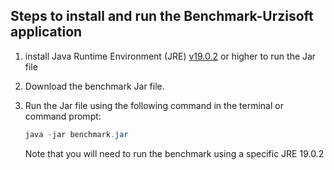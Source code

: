 ## Steps to install and run the Benchmark-Urzisoft application
1. install Java Runtime Environment (JRE) [v19.0.2](https://www.oracle.com/java/technologies/javase/jdk19-archive-downloads.html) or higher to run the Jar file
2. Download the benchmark Jar file.
3. Run the Jar file using the following command in the terminal or command prompt:

   ```powershell
   java -jar benchmark.jar
   ```
   Note that you will need to run the benchmark using a specific JRE 19.0.2
